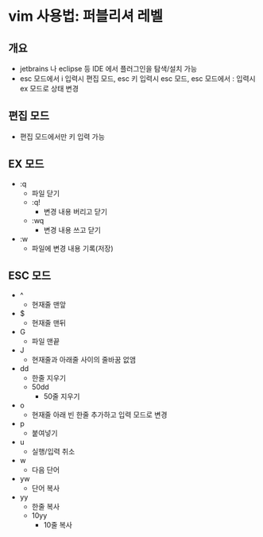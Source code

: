 # vim 사용법: 퍼블리셔 레벨

## 개요
* jetbrains 나 eclipse 등 IDE 에서 플러그인을 탐색/설치 가능
* esc 모드에서 i 입력시 편집 모드, esc 키 입력시 esc 모드, esc 모드에서 : 입력시 ex 모드로 상태 변경

## 편집 모드
* 편집 모드에서만 키 입력 가능

## EX 모드
* :q
	* 파일 닫기
	* :q!
		* 변경 내용 버리고 닫기	
	* :wq
		* 변경 내용 쓰고 닫기
* :w
	* 파일에 변경 내용 기록(저장)

## ESC 모드
* ^
	* 현재줄 맨앞
* $
	* 현재줄 맨뒤
* G
	* 파일 맨끝
* J
	* 현재줄과 아래줄 사이의 줄바꿈 없앰
* dd
	* 한줄 지우기
	* 50dd
		* 50줄 지우기
* o
	* 현재줄 아래 빈 한줄 추가하고 입력 모드로 변경
* p
	* 붙여넣기
* u
	* 실행/입력 취소
* w
	* 다음 단어
* yw
	* 단어 복사
* yy
	* 한줄 복사
	* 10yy
		* 10줄 복사
